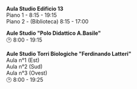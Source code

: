**Aula Studio Edificio 13**    
Piano 1 - 8:15  - 19:15  
Piano 2 - (Biblioteca)  8:15 - 17:00  
  
**Aule Studio "Polo Didattico A.Basile"**  
🕑 8:00 - 19:15  
  
**Aule Studio Torri Biologiche "Ferdinando Latteri"**  
Aula n°1 (Est)  
Aula n°2 (Sud)  
Aula n°3 (Ovest)  
🕑 8:00 - 19:25


